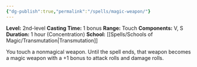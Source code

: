 ```yaml
---
{"dg-publish":true,"permalink":"/spells/magic-weapon/"}
---
```


**Level:** 2nd-level
**Casting Time:** 1 bonus
**Range:** Touch
**Components:** V, S
**Duration:** 1 hour (Concentration)
**School:** [[Spells/Schools of Magic/Transmutation\|Transmutation]]

You touch a nonmagical weapon. Until the spell ends, that weapon becomes a magic weapon with a +1 bonus to attack rolls and damage rolls.